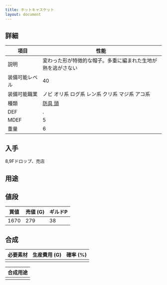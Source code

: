 ```yaml
---
title: ホットキャスケット
layout: document
---
```

## 詳細


|項目|性能|
|---|---|
|説明|変わった形が特徴的な帽子。多重に編まれた生地が熱を逃がさない|
|装備可能レベル|40|
|装備可能職業|ノビ オリ系 ログ系 レン系 クリ系 マジ系 アコ系|
|種類|[防具 頭](防具(頭))|
|DEF|.|
|MDEF|5|
|重量|6|

## 入手

8,9Fドロップ、売店

## 用途


## 値段


|買値|売値 (G)|ギルドP|
|---|---|---|
|1670|279|38|

## 合成


|必要素材|生産費用 (G)|確率 (%)|
|---|---|---|
||||


|合成用途|
|---|
||